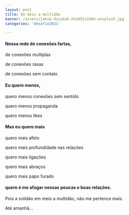 ```yaml
---
layout: post
title: Em meio a multidão
banner: /assets/jakub-dziubak-XtUd5SiX464-unsplash.jpg
categories: 'desafio2021'

---
```


#### Nessa rede de conexões fartas,

de conexões multiplas

de conexões rasas

de conexões sem contato

#### Eu quero menos,

quero menos conexões sem sentido

quero menos propaganda

quero menos likes

#### Mas eu quero mais

quero mais afeto

quero mais profundidade nas relações

quero mais ligações

quero mais abraços

quero mais papo furado

#### quero é me afogar nessas poucas e boas relações.

Pois a solidão em meio a multidão, não me pertence mais.


Até amanhã...

